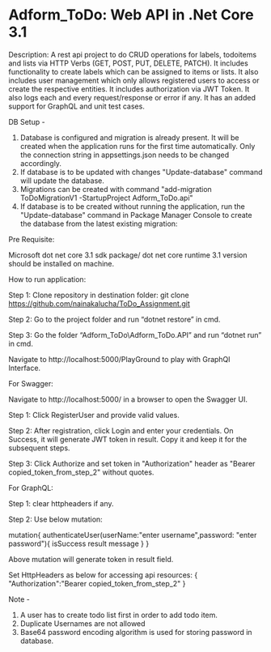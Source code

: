 # Adform_ToDo: Web API in .Net Core 3.1

Description: A rest api project to do CRUD operations for labels, todoitems and lists via HTTP Verbs (GET, POST, PUT, DELETE, PATCH). It includes functionality to create labels which can be assigned to items or lists. It also includes user management which only allows registered users to access or create the respective entities. It includes authorization via JWT Token. It also logs each and every request/response or error if any. It has an added support for GraphQL and unit test cases.

DB Setup -

1. Database is configured and migration is already present. It will be created when the application runs for the first time automatically. Only the connection string in appsettings.json needs to be changed accordingly.
2. If database is to be updated with changes "Update-database" command will update the database.
3. Migrations can be created with command "add-migration ToDoMigrationV1 -StartupProject Adform_ToDo.api"
4. If database is to be created without running the application, run the "Update-database" command in Package Manager Console to create the database from the latest existing migration:

Pre Requisite:

Microsoft dot net core 3.1 sdk package/ dot net core runtime 3.1 version should be installed on machine.

How to run application:

Step 1: Clone repository in destination folder: git clone https://github.com/nainakalucha/ToDo_Assignment.git

Step 2: Go to the project folder and run “dotnet restore” in cmd.

Step 3: Go the folder “Adform_ToDo\Adform_ToDo.API” and run “dotnet run” in cmd.

Navigate to http://localhost:5000/PlayGround to play with GraphQl Interface.


For Swagger:

Navigate to http://localhost:5000/ in a browser to open the Swagger UI.

Step 1: Click RegisterUser and provide valid values.

Step 2:	After registration, click Login and enter your credentials. On Success, it will generate JWT token in result. Copy it and keep it for the subsequent steps.

Step 3: Click Authorize and set token in "Authorization" header as "Bearer copied_token_from_step_2" without quotes.

For GraphQL:

Step 1: clear httpheaders if any.

Step 2: Use below mutation:

mutation{
  authenticateUser(userName:"enter username",password: "enter password"){
    isSuccess
    result
    message
  }
}

Above mutation will generate token in result field.

Set HttpHeaders as below for accessing api resources:
{
  "Authorization":"Bearer copied_token_from_step_2"
}

Note - 
1. A user has to create todo list first in order to add todo item. 
2. Duplicate Usernames are not allowed
3. Base64 password encoding algorithm is used for storing password in database.
